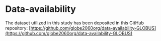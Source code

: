 # Data-availability
The dataset utilized in this study has been deposited in this GitHub repository: 
[https://github.com/globe2060org/data-availability-GLOBUS](https://github.com/globe2060org/data-availability-GLOBUS)

